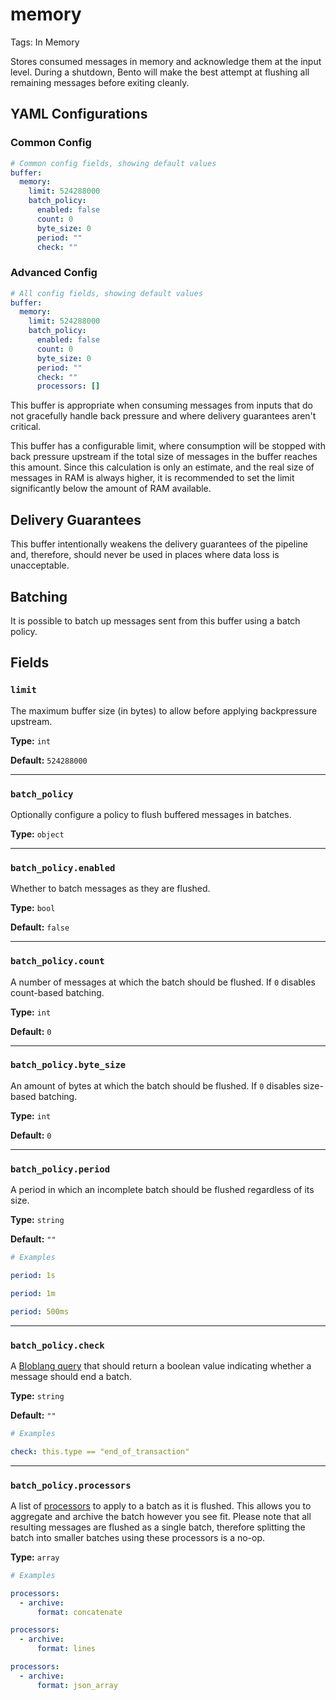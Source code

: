 # memory

Tags: In Memory

Stores consumed messages in memory and acknowledge them at the input level. During a shutdown, Bento will make the best attempt at flushing all remaining messages before exiting cleanly.

## YAML Configurations

### Common Config

```yaml
# Common config fields, showing default values
buffer:
  memory:
    limit: 524288000
    batch_policy:
      enabled: false
      count: 0
      byte_size: 0
      period: ""
      check: ""
```

### Advanced Config

```yaml
# All config fields, showing default values
buffer:
  memory:
    limit: 524288000
    batch_policy:
      enabled: false
      count: 0
      byte_size: 0
      period: ""
      check: ""
      processors: []
```

This buffer is appropriate when consuming messages from inputs that do not gracefully handle back pressure and where delivery guarantees aren't critical.

This buffer has a configurable limit, where consumption will be stopped with back pressure upstream if the total size of messages in the buffer reaches this amount. Since this calculation is only an estimate, and the real size of messages in RAM is always higher, it is recommended to set the limit significantly below the amount of RAM available.

## Delivery Guarantees

This buffer intentionally weakens the delivery guarantees of the pipeline and, therefore, should never be used in places where data loss is unacceptable.

## Batching

It is possible to batch up messages sent from this buffer using a batch policy.

## Fields

### **`limit`**

The maximum buffer size (in bytes) to allow before applying backpressure upstream.

**Type:** `int`

**Default:** `524288000`

---

### **`batch_policy`**

Optionally configure a policy to flush buffered messages in batches.

**Type:** `object`

---

### **`batch_policy.enabled`**

Whether to batch messages as they are flushed.

**Type:** `bool`

**Default:** `false`

---

### **`batch_policy.count`**

A number of messages at which the batch should be flushed. If `0` disables count-based batching.

**Type:** `int`

**Default:** `0`

---

### **`batch_policy.byte_size`**

An amount of bytes at which the batch should be flushed. If `0` disables size-based batching.

**Type:** `int`

**Default:** `0`

---

### **`batch_policy.period`**

A period in which an incomplete batch should be flushed regardless of its size.

**Type:** `string`

**Default:** `""`

```yaml
# Examples

period: 1s

period: 1m

period: 500ms
```

---

### **`batch_policy.check`**

A [Bloblang query](../../../bento/bloblang.md) that should return a boolean value indicating whether a message should end a batch.

**Type:** `string`

**Default:** `""`

```yaml
# Examples

check: this.type == "end_of_transaction"
```

---

### **`batch_policy.processors`**

A list of [processors](../../components/processors.md) to apply to a batch as it is flushed. This allows you to aggregate and archive the batch however you see fit. Please note that all resulting messages are flushed as a single batch, therefore splitting the batch into smaller batches using these processors is a no-op.

**Type:** `array`

```yaml
# Examples

processors:
  - archive:
      format: concatenate

processors:
  - archive:
      format: lines

processors:
  - archive:
      format: json_array
```